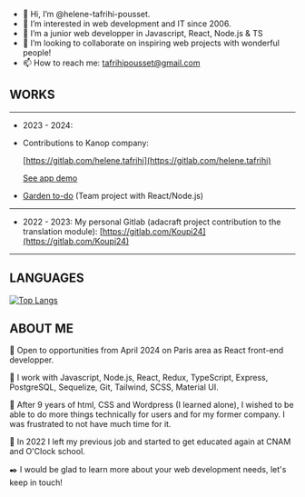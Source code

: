 - 👋 Hi, I’m @helene-tafrihi-pousset.
- 👀 I’m interested in web development and IT since 2006.
- 🌱 I’m a junior web developper in Javascript, React, Node.js & TS
- 💞️ I’m looking to collaborate on inspiring web projects with wonderful people!
- 📫 How to reach me: tafrihipousset@gmail.com

 ## WORKS
 ______________________
- 2023 - 2024:

- Contributions to Kanop company:

  [https://gitlab.com/helene.tafrihi](https://gitlab.com/helene.tafrihi)
  
  [See app demo](https://app.kanop.io/dashboard/overview?search=)

- [Garden to-do](https://github.com/helene-tafrihi-pousset/garden-to-do) (Team project with React/Node.js)
______________________
- 2022 - 2023:
  My personal Gitlab (adacraft project contribution to the translation module):
  [https://gitlab.com/Koupi24](https://gitlab.com/Koupi24)
______________________

<!---https://github.com/helene-tafrihi-pousset
helene-tafrihi-pousset/helene-tafrihi-pousset is a ✨ special ✨ repository because its `README.md` (this file) appears on your GitHub profile.
You can click the Preview link to take a look at your changes.
--->

## LANGUAGES

[![Top Langs](https://github-readme-stats-git-masterrstaa-rickstaa.vercel.app/api/top-langs/?username=helene-tafrihi-pousset)](https://github.com/helene-tafrihi-pousset/github-readme-stats)

## ABOUT ME

📣 Open to opportunities from April 2024 on Paris area as React front-end developper.

🚀 I work with Javascript, Node.js, React, Redux, TypeScript, Express, PostgreSQL, Sequelize, Git, Tailwind, SCSS, Material UI.

😤 After 9 years of html, CSS and Wordpress (I learned alone), I wished to be able to do more things technically for users and for my former company. I was frustrated to not have much time for it.

📖 In 2022 I left my previous job and started to get educated again at CNAM and O'Clock school.

 ✒️ I would be glad to learn more about your web development needs, let's keep in touch!

